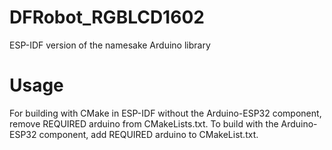 # DFRobot_RGBLCD1602
ESP-IDF version of the namesake Arduino library

# Usage
For building with CMake in ESP-IDF without the Arduino-ESP32 component, remove REQUIRED arduino from CMakeLists.txt. To build with the Arduino-ESP32 component, add REQUIRED arduino to CMakeList.txt.